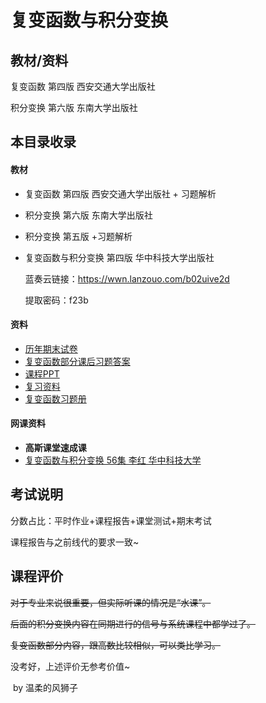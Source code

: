 # 复变函数与积分变换

## 教材/资料

复变函数 第四版 西安交通大学出版社

积分变换 第六版 东南大学出版社



## 本目录收录

#### 教材

- 复变函数 第四版 西安交通大学出版社 + 习题解析

- 积分变换 第六版 东南大学出版社

- 积分变换 第五版 +习题解析

- 复变函数与积分变换 第四版 华中科技大学出版社

  蓝奏云链接：https://wwn.lanzouo.com/b02uive2d

  提取密码：f23b

#### 资料

- [历年期末试卷](https://github.com/sunshineclover/HFUT-EISAT-CoursesData/tree/main/%E6%95%99%E6%9D%90%E8%B5%84%E6%96%99%E6%95%B4%E7%90%86/%E5%A4%A7%E4%BA%8C%E4%B8%8A/%E5%A4%8D%E5%8F%98%E5%87%BD%E6%95%B0%E4%B8%8E%E7%A7%AF%E5%88%86%E5%8F%98%E6%8D%A2/%E8%AF%95%E5%8D%B7)
- [复变函数部分课后习题答案](https://github.com/sunshineclover/HFUT-EISAT-CoursesData/tree/main/%E6%95%99%E6%9D%90%E8%B5%84%E6%96%99%E6%95%B4%E7%90%86/%E5%A4%A7%E4%BA%8C%E4%B8%8A/%E5%A4%8D%E5%8F%98%E5%87%BD%E6%95%B0%E4%B8%8E%E7%A7%AF%E5%88%86%E5%8F%98%E6%8D%A2/%E8%AF%BE%E5%90%8E%E4%B9%A0%E9%A2%98%E7%AD%94%E6%A1%88)
- [课程PPT](https://github.com/sunshineclover/HFUT-EISAT-CoursesData/tree/main/%E6%95%99%E6%9D%90%E8%B5%84%E6%96%99%E6%95%B4%E7%90%86/%E5%A4%A7%E4%BA%8C%E4%B8%8A/%E5%A4%8D%E5%8F%98%E5%87%BD%E6%95%B0%E4%B8%8E%E7%A7%AF%E5%88%86%E5%8F%98%E6%8D%A2/PPT)
- [复习资料](https://github.com/sunshineclover/HFUT-EISAT-CoursesData/tree/main/%E6%95%99%E6%9D%90%E8%B5%84%E6%96%99%E6%95%B4%E7%90%86/%E5%A4%A7%E4%BA%8C%E4%B8%8A/%E5%A4%8D%E5%8F%98%E5%87%BD%E6%95%B0%E4%B8%8E%E7%A7%AF%E5%88%86%E5%8F%98%E6%8D%A2/%E5%A4%8D%E4%B9%A0%E8%B5%84%E6%96%99)
- [复变函数习题册](https://github.com/sunshineclover/HFUT-EISAT-CoursesData/tree/main/%E6%95%99%E6%9D%90%E8%B5%84%E6%96%99%E6%95%B4%E7%90%86/%E5%A4%A7%E4%BA%8C%E4%B8%8A/%E5%A4%8D%E5%8F%98%E5%87%BD%E6%95%B0%E4%B8%8E%E7%A7%AF%E5%88%86%E5%8F%98%E6%8D%A2/%E5%B9%B3%E6%97%B6%E9%A2%98%E7%9B%AE%E4%B8%8E%E4%B9%A0%E9%A2%98%E5%86%8C)

#### 网课资料

- **高斯课堂速成课**
- [复变函数与积分变换 56集 李红 华中科技大学](https://www.bilibili.com/video/BV1Cx411174i?spm_id_from=333.999.0.0)



## 考试说明

分数占比：平时作业+课程报告+课堂测试+期末考试

课程报告与之前线代的要求一致~



## 课程评价

~~对于专业来说很重要，但实际听课的情况是“水课”。~~

~~后面的积分变换内容在同期进行的信号与系统课程中都学过了。~~

~~复变函数部分内容，跟高数比较相似，可以类比学习。~~

没考好，上述评价无参考价值~



​																																													by 温柔的风狮子

